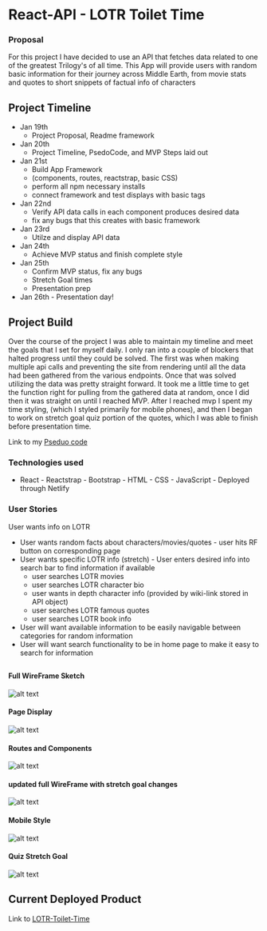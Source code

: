 # React-API - LOTR Toilet Time
### Proposal 
For this project I have decided to use an API that fetches data related to one of the greatest Trilogy's of all time. This App will provide users with random basic information for their journey across Middle Earth, from movie stats and quotes to short snippets of factual info of characters 


## Project Timeline
- Jan 19th 
    - Project Proposal, Readme framework
- Jan 20th 
    - Project Timeline, PsedoCode, and MVP Steps laid out
- Jan 21st 
    - Build App Framework 
    - (components, routes, reactstrap, basic CSS)
    - perform all npm necessary installs
    - connect framework and test displays with basic tags
- Jan 22nd 
    - Verify API data calls in each component produces desired data
    - fix any bugs that this creates with basic framework
- Jan 23rd 
    - Utilze and display API data
- Jan 24th 
    - Achieve MVP status and finish complete style
- Jan 25th 
    - Confirm MVP status, fix any bugs 
    - Stretch Goal times
    - Presentation prep
- Jan 26th - Presentation day!
##
## Project Build
Over the course of the project I  was able to maintain my timeline and meet the goals that I set for myself daily. I only ran into a couple of blockers that halted progress until they could be solved. The first was when making multiple api calls and preventing the site from rendering until all the data had been gathered from the various endpoints. Once that was solved utilizing the data was pretty straight forward. It took me a little time to get the function right for pulling from the gathered data at random, once I did then it was straight on until I reached MVP. After I reached mvp I spent my time styling, (which I styled primarily for mobile phones), and then I began to work on stretch goal quiz portion of the quotes, which I was able to finish before presentation time. 

Link to my [Pseduo code](https://github.com/rybaier/React-API/blob/main/pseudo.md)

### Technologies used
- React - Reactstrap - Bootstrap - HTML - CSS - JavaScript - Deployed through Netlify

### User Stories
User wants info on LOTR 
- User wants random facts about characters/movies/quotes - user hits RF button on corresponding page 
- User wants specific LOTR info (stretch) - User enters desired info into search bar to find information if available
    - user searches LOTR movies 
    - user searches LOTR character bio
    - user wants in depth character info (provided by wiki-link stored in API object)
    - user searches LOTR famous quotes 
    - user searches LOTR book info
- User will want available information to be easily navigable between categories for random information
- User will want search functionality to be in home page to make it easy to search for information
##


#### Full WireFrame Sketch
![alt text](https://github.com/rybaier/React-API/blob/main/wireframes/Full%20sketch.png)
#### Page Display 
![alt text](https://github.com/rybaier/React-API/blob/main/wireframes/Page%20display.png)
#### Routes and Components
![alt text](https://github.com/rybaier/React-API/blob/main/wireframes/Route%20Path%20and%20Component%20Visual.png)
#### updated full WireFrame with stretch goal changes
![alt text](https://github.com/rybaier/React-API/blob/main/wireframes/updated%20sketch.png)
#### Mobile Style
![alt text](https://github.com/rybaier/React-API/blob/main/wireframes/mobile%20style.png)
#### Quiz Stretch Goal
![alt text](https://github.com/rybaier/React-API/blob/main/wireframes/quiz%20stretch%20goal.png)

## Current Deployed Product
 Link to [LOTR-Toilet-Time](https://lotr-toilet-time.netlify.app/)